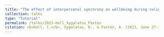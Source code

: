 ```yaml
---
title: "The effect of interpersonal synchrony on wellbeing during religious group rituals."
collection: talks
type: "Tutorial"
permalink: /talks/2023-Hall_Xygalatas_Paxton
citation: <b>Hall, C.</b>, Xygalatas, D., & Paxton, A. (2023, June 27-30). <i>The effect of interpersonal synchrony on wellbeing during religious group rituals</i> [Conference session]. XXI International Conference on Perception and Action, Guadalajara, Mexico.
---
```

